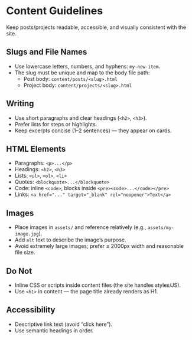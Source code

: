# Content Guidelines

Keep posts/projects readable, accessible, and visually consistent with the site.

## Slugs and File Names
- Use lowercase letters, numbers, and hyphens: `my-new-item`.
- The slug must be unique and map to the body file path:
  - Post body: `content/posts/<slug>.html`
  - Project body: `content/projects/<slug>.html`

## Writing
- Use short paragraphs and clear headings (`<h2>`, `<h3>`).
- Prefer lists for steps or highlights.
- Keep excerpts concise (1–2 sentences) — they appear on cards.

## HTML Elements
- Paragraphs: `<p>...</p>`
- Headings: `<h2>`, `<h3>`
- Lists: `<ul>`, `<ol>`, `<li>`
- Quotes: `<blockquote>...</blockquote>`
- Code: inline `<code>`, blocks inside `<pre><code>...</code></pre>`
- Links: `<a href="..." target="_blank" rel="noopener">Text</a>`

## Images
- Place images in `assets/` and reference relatively (e.g., `assets/my-image.jpg`).
- Add `alt` text to describe the image’s purpose.
- Avoid extremely large images; prefer ≤ 2000px width and reasonable file size.

## Do Not
- Inline CSS or scripts inside content files (the site handles styles/JS).
- Use `<h1>` in content — the page title already renders as H1.

## Accessibility
- Descriptive link text (avoid “click here”).
- Use semantic headings in order.
